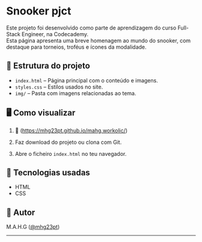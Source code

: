 # Snooker pjct 

Este projeto foi desenvolvido como parte de aprendizagem do curso Full-Stack Engineer, na Codecademy.  
Esta página apresenta uma breve homenagem ao mundo do snooker, com destaque para torneios, troféus e ícones da modalidade.

## 📂 Estrutura do projeto

- `index.html` – Página principal com o conteúdo e imagens.
- `styles.css` – Estilos usados no site.
- `img/` – Pasta com imagens relacionadas ao tema.

## 🖥️ Como visualizar

1. 🔗 (https://mhg23pt.github.io/mahg.workolic/)

2. Faz download do projeto ou clona com Git.

3. Abre o ficheiro `index.html` no teu navegador.

## 🔧 Tecnologias usadas

- HTML
- CSS

## 👤 Autor

M.A.H.G 
([@mhg23pt](https://github.com/mhg23pt))

---

